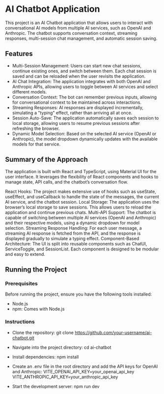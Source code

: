 # AI Chatbot Application
This project is an AI Chatbot application that allows users to interact with conversational AI models from multiple AI services, such as OpenAI and Anthropic. The chatbot supports conversation context, streaming responses, multi-session chat management, and automatic session saving.

## Features
 - Multi-Session Management: Users can start new chat sessions, continue existing ones, and switch between them. Each chat session is saved and can be reloaded when the user revisits the application.
 - AI Chat Integration: The application integrates with both OpenAI and Anthropic APIs, allowing users to toggle between AI services and select different models.
 - Conversation Context: The bot can remember previous inputs, allowing for conversational context to be maintained across interactions.
 - Streaming Responses: AI responses are displayed incrementally, simulating a "typing" effect, rather than arriving all at once.
 - Session Auto-Save: The application automatically saves each session to local storage, allowing users to resume previous sessions after refreshing the browser.
 - Dynamic Model Selection: Based on the selected AI service (OpenAI or Anthropic), the model dropdown dynamically updates with the available models for that service.

## Summary of the Approach
The application is built with React and TypeScript, using Material UI for the user interface. It leverages the flexibility of React components and hooks to manage state, API calls, and the chatbot’s conversation flow.

React Hooks: The project makes extensive use of hooks such as useState, useEffect, and useCallback to handle the state of the messages, the current AI service, and the chatbot session.
Local Storage: The application uses the browser’s local storage to save sessions. This allows users to reload the application and continue previous chats.
Multi-API Support: The chatbot is capable of switching between multiple AI services (OpenAI and Anthropic) and their respective models, using a dynamic dropdown for model selection.
Streaming Response Handling: For each user message, a streaming AI response is fetched from the API, and the response is displayed gradually to simulate a typing effect.
Component-Based Architecture: The UI is split into reusable components such as ChatUI, ServiceToggle, and SessionList. Each component is designed to be modular and easy to extend.

## Running the Project
### Prerequisites
Before running the project, ensure you have the following tools installed:

- Node.js
 - npm: Comes with Node.js

### Instructions
 - Clone the repository:
git clone https://github.com/your-username/ai-chatbot.git

- Navigate into the project directory:
cd ai-chatbot

 - Install dependencies:
npm install

 - Create an .env file in the root directory and add the API keys for OpenAI and Anthropic:
VITE_OPENAI_API_KEY=your_openai_api_key
VITE_ANTHROPIC_API_KEY=your_anthropic_api_key

- Start the development server:
npm run dev
